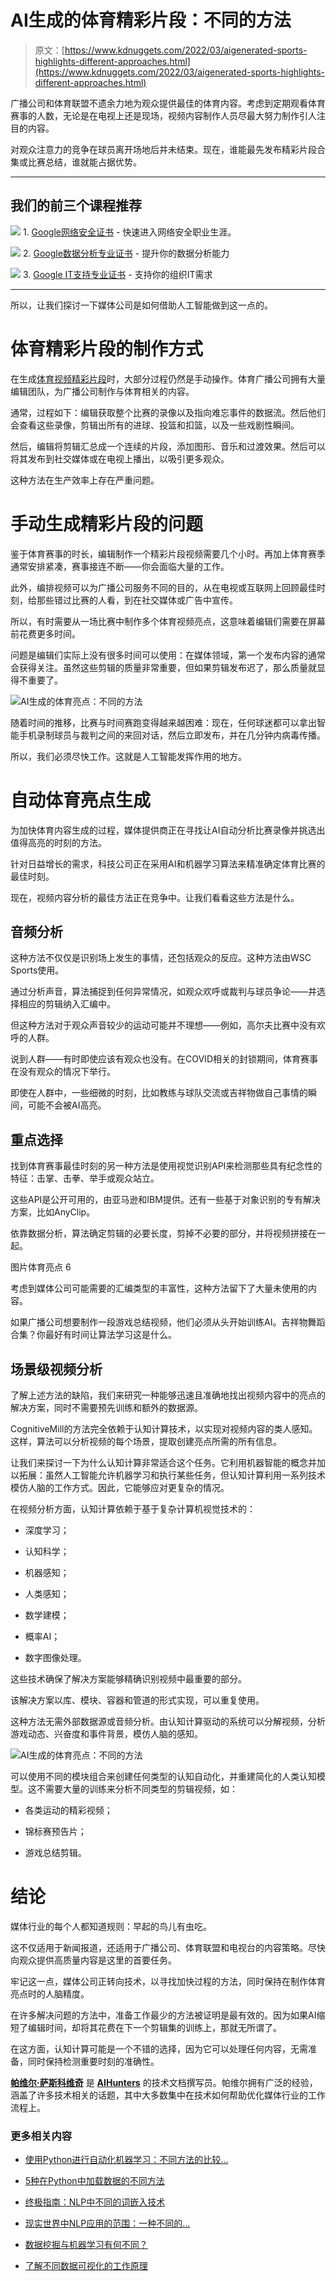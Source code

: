 # AI生成的体育精彩片段：不同的方法

> 原文：[https://www.kdnuggets.com/2022/03/aigenerated-sports-highlights-different-approaches.html](https://www.kdnuggets.com/2022/03/aigenerated-sports-highlights-different-approaches.html)

广播公司和体育联盟不遗余力地为观众提供最佳的体育内容。考虑到定期观看体育赛事的人数，无论是在电视上还是现场，视频内容制作人员尽最大努力制作引人注目的内容。

对观众注意力的竞争在球员离开场地后并未结束。现在，谁能最先发布精彩片段合集或比赛总结，谁就能占据优势。

* * *

## 我们的前三个课程推荐

![](../Images/0244c01ba9267c002ef39d4907e0b8fb.png) 1\. [Google网络安全证书](https://www.kdnuggets.com/google-cybersecurity) - 快速进入网络安全职业生涯。

![](../Images/e225c49c3c91745821c8c0368bf04711.png) 2\. [Google数据分析专业证书](https://www.kdnuggets.com/google-data-analytics) - 提升你的数据分析能力

![](../Images/0244c01ba9267c002ef39d4907e0b8fb.png) 3\. [Google IT支持专业证书](https://www.kdnuggets.com/google-itsupport) - 支持你的组织IT需求

* * *

所以，让我们探讨一下媒体公司是如何借助人工智能做到这一点的。

# **体育精彩片段的制作方式**

在生成[体育视频精彩片段](https://cognitivemill.com/resources/blog/football-and-basketball-highlights-generation/)时，大部分过程仍然是手动操作。体育广播公司拥有大量编辑团队，为广播公司制作与体育相关的内容。

通常，过程如下：编辑获取整个比赛的录像以及指向难忘事件的数据流。然后他们会查看这些录像，剪辑出所有的进球、投篮和扣篮，以及一些戏剧性瞬间。

然后，编辑将剪辑汇总成一个连续的片段，添加图形、音乐和过渡效果。然后可以将其发布到社交媒体或在电视上播出，以吸引更多观众。

这种方法在生产效率上存在严重问题。

# **手动生成精彩片段的问题**

鉴于体育赛事的时长，编辑制作一个精彩片段视频需要几个小时。再加上体育赛季通常安排紧凑，赛事接连不断——你会面临大量的工作。

此外，编排视频可以为广播公司服务不同的目的，从在电视或互联网上回顾最佳时刻，给那些错过比赛的人看，到在社交媒体或广告中宣传。

所以，有时需要从一场比赛中制作多个体育视频亮点，这意味着编辑们需要在屏幕前花费更多时间。

问题是编辑们实际上没有很多时间可以使用：在媒体领域，第一个发布内容的通常会获得关注。虽然这些剪辑的质量非常重要，但如果剪辑发布迟了，那么质量就显得不重要了。

![AI生成的体育亮点：不同的方法](../Images/39f18193d00f58580320a6b309d0f15e.png)

随着时间的推移，比赛与时间赛跑变得越来越困难：现在，任何球迷都可以拿出智能手机录制球员与裁判之间的来回对话，然后立即发布，并在几分钟内病毒传播。

所以，我们必须尽快工作。这就是人工智能发挥作用的地方。

# **自动体育亮点生成**

为加快体育内容生成的过程，媒体提供商正在寻找让AI自动分析比赛录像并挑选出值得高亮的时刻的方法。

针对日益增长的需求，科技公司正在采用AI和机器学习算法来精准确定体育比赛的最佳时刻。

现在，视频内容分析的最佳方法正在竞争中。让我们看看这些方法是什么。

## **音频分析**

这种方法不仅仅是识别场上发生的事情，还包括观众的反应。这种方法由WSC Sports使用。

通过分析声音，算法捕捉到任何异常情况，如观众欢呼或裁判与球员争论——并选择相应的剪辑纳入汇编中。

但这种方法对于观众声音较少的运动可能并不理想——例如，高尔夫比赛中没有欢呼的人群。

说到人群——有时即使应该有观众也没有。在COVID相关的封锁期间，体育赛事在没有观众的情况下举行。

即使在人群中，一些细微的时刻，比如教练与球队交流或吉祥物做自己事情的瞬间，可能不会被AI高亮。

## **重点选择**

找到体育赛事最佳时刻的另一种方法是使用视觉识别API来检测那些具有纪念性的特征：击掌、击拳、举手或观众站立。

这些API是公开可用的，由亚马逊和IBM提供。还有一些基于对象识别的专有解决方案，比如AnyClip。

依靠数据分析，算法确定剪辑的必要长度，剪掉不必要的部分，并将视频拼接在一起。

图片体育亮点 6

考虑到媒体公司可能需要的汇编类型的丰富性，这种方法留下了大量未使用的内容。

如果广播公司想要制作一段游戏总结视频，他们必须从头开始训练AI。吉祥物舞蹈合集？你最好有时间让算法学习这是什么。

## **场景级视频分析**

了解上述方法的缺陷，我们来研究一种能够迅速且准确地找出视频内容中的亮点的解决方案，同时不需要预先训练和额外的数据源。

CognitiveMill的方法完全依赖于认知计算技术，以实现对视频内容的类人感知。这样，算法可以分析视频的每个场景，提取创建亮点所需的所有信息。

让我们来探讨一下为什么认知计算非常适合这个任务。它利用机器智能的概念并加以拓展：虽然人工智能允许机器学习和执行某些任务，但认知计算利用一系列技术模仿人脑的工作方式。因此，它能够应对更复杂的情况。

在视频分析方面，认知计算依赖于基于复杂计算机视觉技术的：

+   深度学习；

+   认知科学；

+   机器感知；

+   人类感知；

+   数学建模；

+   概率AI；

+   数字图像处理。

这些技术确保了解决方案能够精确识别视频中最重要的部分。

该解决方案以库、模块、容器和管道的形式实现，可以重复使用。

这种方法无需外部数据源或音频分析。由认知计算驱动的系统可以分解视频，分析游戏动态、兴奋度和事件背景，模仿人脑的感知。

![AI生成的体育亮点：不同的方法](../Images/13c435e77d09518abec009d928011b23.png)

可以使用不同的模块组合来创建任何类型的认知自动化，并重建简化的人类认知模型。这不需要大量的训练来分析不同类型的剪辑视频，如：

+   各类运动的精彩视频；

+   锦标赛预告片；

+   游戏总结剪辑。

# **结论**

媒体行业的每个人都知道规则：早起的鸟儿有虫吃。

这不仅适用于新闻报道，还适用于广播公司、体育联盟和电视台的内容策略。尽快向观众提供高质量内容是这里的首要任务。

牢记这一点，媒体公司正转向技术，以寻找加快过程的方法，同时保持在制作体育亮点时的人脑精度。

在许多解决问题的方法中，准备工作最少的方法被证明是最有效的。因为如果AI缩短了编辑时间，却将其花费在下一个剪辑集的训练上，那就无所谓了。

在这方面，认知计算可能是一个不错的选择，因为它可以处理任何内容，无需准备，同时保持检测重要时刻的准确性。

**[帕维尔·萨斯科维奇](https://www.linkedin.com/in/pavel-saskovec-b9a575150/)** 是 **[AIHunters](https://aihunters.com/)** 的技术文档撰写员。帕维尔拥有广泛的经验，涵盖了许多技术相关的话题，其中大多数集中在技术如何帮助优化媒体行业的工作流程上。

### 更多相关内容

+   [使用Python进行自动化机器学习：不同方法的比较…](https://www.kdnuggets.com/2023/03/automated-machine-learning-python-comparison-different-approaches.html)

+   [5种在Python中加载数据的不同方法](https://www.kdnuggets.com/2020/08/5-different-ways-load-data-python.html)

+   [终极指南：NLP中不同的词嵌入技术](https://www.kdnuggets.com/2021/11/guide-word-embedding-techniques-nlp.html)

+   [现实世界中NLP应用的范围：一种不同的…](https://www.kdnuggets.com/2022/03/different-solution-problem-range-nlp-applications-real-world.html)

+   [数据挖掘与机器学习有何不同？](https://www.kdnuggets.com/2022/06/data-mining-different-machine-learning.html)

+   [了解不同数据可视化的工作原理](https://www.kdnuggets.com/2022/09/datacamp-learn-different-data-visualizations-work.html)
